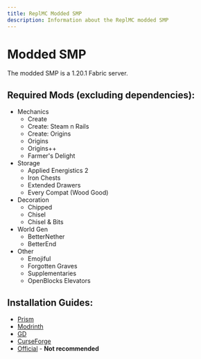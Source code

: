 ```yaml
---
title: ReplMC Modded SMP
description: Information about the ReplMC modded SMP
---
```


# Modded SMP

The modded SMP is a 1.20.1 Fabric server.

## Required Mods (excluding dependencies):
- Mechanics
    - Create
    - Create: Steam n Rails
    - Create: Origins
    - Origins
    - Origins++
    - Farmer's Delight
- Storage
    - Applied Energistics 2
    - Iron Chests
    - Extended Drawers
    - Every Compat (Wood Good)
- Decoration
    - Chipped
    - Chisel
    - Chisel & Bits
- World Gen
    - BetterNether
    - BetterEnd
- Other
    - Emojiful
    - Forgotten Graves
    - Supplementaries
    - OpenBlocks Elevators

## Installation Guides:
- [Prism](modded/install/prism)
- [Modrinth](modded/install/modrinth)
- [GD](modded/install/gd)
- [CurseForge](modded/install/curseforge)
- [Official](modded/install/official) - **Not recommended**